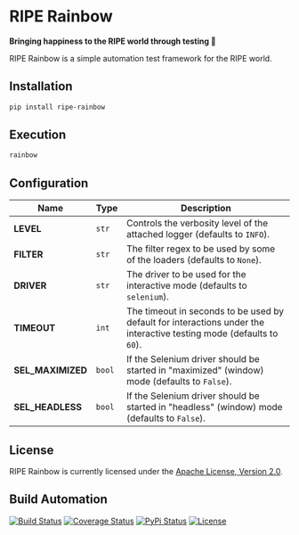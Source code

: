 # RIPE Rainbow

**Bringing happiness to the RIPE world through testing 🌈**

RIPE Rainbow is a simple automation test framework for the RIPE world.

## Installation

```bash
pip install ripe-rainbow
```

## Execution

```bash
rainbow
```

## Configuration

| Name | Type | Description |
| ----- | ----- | ----- |
| **LEVEL** | `str` | Controls the verbosity level of the attached logger (defaults to `INFO`). |
| **FILTER** | `str` | The filter regex to be used by some of the loaders (defaults to `None`). |
| **DRIVER** | `str` | The driver to be used for the interactive mode (defaults to `selenium`). |
| **TIMEOUT** | `int` | The timeout in seconds to be used by default for interactions under the interactive testing mode (defaults to `60`). |
| **SEL_MAXIMIZED** | `bool` | If the Selenium driver should be started in "maximized" (window) mode (defaults to `False`). |
| **SEL_HEADLESS** | `bool` | If the Selenium driver should be started in "headless" (window) mode (defaults to `False`). |

## License

RIPE Rainbow is currently licensed under the [Apache License, Version 2.0](http://www.apache.org/licenses/).

## Build Automation

[![Build Status](https://travis-ci.org/ripe-tech/ripe-rainbow.svg?branch=master)](https://travis-ci.org/ripe-tech/ripe-rainbow)
[![Coverage Status](https://coveralls.io/repos/ripe-tech/ripe-rainbow/badge.svg?branch=master)](https://coveralls.io/r/ripe-tech/ripe-rainbow?branch=master)
[![PyPi Status](https://img.shields.io/pypi/v/ripe-rainbow.svg)](https://pypi.python.org/pypi/ripe-rainbow)
[![License](https://img.shields.io/badge/license-Apache%202.0-blue.svg)](https://www.apache.org/licenses/)
